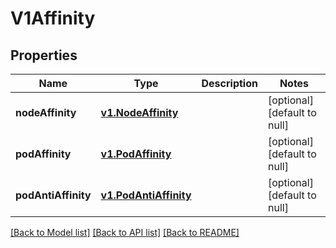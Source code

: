 # V1Affinity
## Properties

Name | Type | Description | Notes
------------ | ------------- | ------------- | -------------
**nodeAffinity** | [**v1.NodeAffinity**](v1.NodeAffinity.md) |  | [optional] [default to null]
**podAffinity** | [**v1.PodAffinity**](v1.PodAffinity.md) |  | [optional] [default to null]
**podAntiAffinity** | [**v1.PodAntiAffinity**](v1.PodAntiAffinity.md) |  | [optional] [default to null]

[[Back to Model list]](../README.md#documentation-for-models) [[Back to API list]](../README.md#documentation-for-api-endpoints) [[Back to README]](../README.md)

